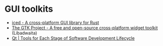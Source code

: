 # GUI toolkits

- [iced - A cross-platform GUI library for Rust](https://iced.rs)
- [The GTK Project - A free and open-source cross-platform widget toolkit](https://www.gtk.org) (Libadwaita)
- [Qt | Tools for Each Stage of Software Development Lifecycle](https://www.qt.io)
